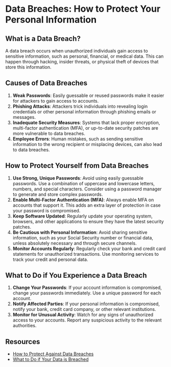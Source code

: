 # Data Breaches: How to Protect Your Personal Information

## What is a Data Breach?

A data breach occurs when unauthorized individuals gain access to sensitive information, such as personal, financial, or medical data. This can happen through hacking, insider threats, or physical theft of devices that store this information.

## Causes of Data Breaches

1. **Weak Passwords**: Easily guessable or reused passwords make it easier for attackers to gain access to accounts.
2. **Phishing Attacks**: Attackers trick individuals into revealing login credentials or other personal information through phishing emails or messages.
3. **Inadequate Security Measures**: Systems that lack proper encryption, multi-factor authentication (MFA), or up-to-date security patches are more vulnerable to data breaches.
4. **Employee Errors**: Human mistakes, such as sending sensitive information to the wrong recipient or misplacing devices, can also lead to data breaches.

## How to Protect Yourself from Data Breaches

1. **Use Strong, Unique Passwords**: Avoid using easily guessable passwords. Use a combination of uppercase and lowercase letters, numbers, and special characters. Consider using a password manager to generate and store complex passwords.
2. **Enable Multi-Factor Authentication (MFA)**: Always enable MFA on accounts that support it. This adds an extra layer of protection in case your password is compromised.
3. **Keep Software Updated**: Regularly update your operating system, browsers, and other applications to ensure they have the latest security patches.
4. **Be Cautious with Personal Information**: Avoid sharing sensitive information, such as your Social Security number or financial data, unless absolutely necessary and through secure channels.
5. **Monitor Accounts Regularly**: Regularly check your bank and credit card statements for unauthorized transactions. Use monitoring services to track your credit and personal data.

## What to Do if You Experience a Data Breach

1. **Change Your Passwords**: If your account information is compromised, change your passwords immediately. Use a unique password for each account.
2. **Notify Affected Parties**: If your personal information is compromised, notify your bank, credit card company, or other relevant institutions.
3. **Monitor for Unusual Activity**: Watch for any signs of unauthorized access to your accounts. Report any suspicious activity to the relevant authorities.

## Resources

- [How to Protect Against Data Breaches](https://www.cisa.gov/data-breach)
- [What to Do if Your Data is Breached](https://www.consumer.ftc.gov/articles/what-do-if-your-personal-information-was-compromised)
